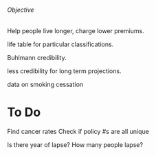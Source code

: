###### Objective
Help people live longer, charge lower premiums.

life table for particular classifications.

Buhlmann credibility.

less credibility for long term projections.

data on smoking cessation


# To Do
Find cancer rates 
Check if policy #s are all unique

Is there year of lapse?
How many people lapse?

